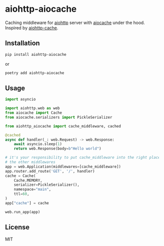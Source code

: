 # aiohttp-aiocache

Caching middleware for [aiohttp](https://github.com/aio-libs/aiohttp) server
with [aiocache](https://github.com/argaen/aiocache) under the hood.
Inspired by [aiohttp-cache](https://github.com/cr0hn/aiohttp-cache).

## Installation

```bash
pip install aiohttp-aiocache
```

or 

```bash
poetry add aiohttp-aiocache
```

## Usage
```python
import asyncio

import aiohttp.web as web
from aiocache import Cache
from aiocache.serializers import PickleSerializer

from aiohttp_aiocache import cache_middleware, cached

@cached
async def handler(_: web.Request) -> web.Response:
    await asyncio.sleep(1)
    return web.Response(body=b"Hello world")

# it's your responsibility to put cache_middleware into the right place among
# the other middlewares
app = web.Application(middlewares=[cache_middleware])
app.router.add_route('GET', '/', handler)
cache = Cache(
    Cache.MEMORY,
    serializer=PickleSerializer(),
    namespace="main",
    ttl=60,
)
app["cache"] = cache

web.run_app(app)
```


## License

MIT